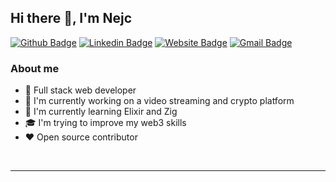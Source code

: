## Hi there 👋, I'm Nejc

[![Github Badge](https://img.shields.io/badge/-nejcm-black?style=flat&logo=Github&logoColor=white&link=https://github.com/nejcm/)][github]
[![Linkedin Badge](https://img.shields.io/badge/-nejcm-blue?style=flat&logo=Linkedin&logoColor=white&link=https://linkedin.com/in/nejcm/)][linkedin]
[![Website Badge](https://img.shields.io/badge/-nejcmursic.com-lightgray?style=flat&logo=Google-Chrome&logoColor=white&link=https://jessicalim.me)][website]
[![Gmail Badge](https://img.shields.io/badge/-nmursi2-red?style=flat&logo=Gmail&logoColor=white&link=mailto:nmursi2@gmail.com)](mailto:nmursi2@gmail.com)


### About me

- 🎯 Full stack web developer
- 🔭 I'm currently working on a video streaming and crypto platform
- 🌱 I'm currently learning Elixir and Zig
- 🎓 I'm trying to improve my web3 skills
- ❤️ Open source contributor

<br />

---

<br />

[email]: nmursi2@gmail.com
[website]: https://nejcmursic.com/
[github]: https://github.com/nejcm/
[linkedin]: https://linkedin.com/in/nejcm/

<!-- Icons -->
